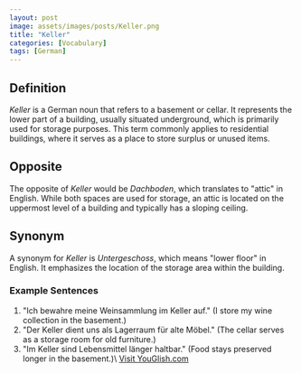 ```yaml
---
layout: post
image: assets/images/posts/Keller.png
title: "Keller"
categories: [Vocabulary]
tags: [German]
---
```


## Definition
*Keller* is a German noun that refers to a basement or cellar. It represents the lower part of a building, usually situated underground, which is primarily used for storage purposes. This term commonly applies to residential buildings, where it serves as a place to store surplus or unused items.

## Opposite
The opposite of *Keller* would be *Dachboden*, which translates to "attic" in English. While both spaces are used for storage, an attic is located on the uppermost level of a building and typically has a sloping ceiling.

## Synonym
A synonym for *Keller* is *Untergeschoss*, which means "lower floor" in English. It emphasizes the location of the storage area within the building.

### Example Sentences
1. "Ich bewahre meine Weinsammlung im Keller auf." (I store my wine collection in the basement.)
2. "Der Keller dient uns als Lagerraum für alte Möbel." (The cellar serves as a storage room for old furniture.)
3. "Im Keller sind Lebensmittel länger haltbar." (Food stays preserved longer in the basement.)\ <a id="yg-widget-0" class="youglish-widget" data-query="Keller" data-lang="german" data-components="8412" data-auto-start="0" data-bkg-color="theme_light" data-title="How%20to%20pronounce%20Keller%20in%20German"  rel="nofollow" href="https://youglish.com">Visit YouGlish.com</a><script async src="https://youglish.com/public/emb/widget.js" charset="utf-8"></script>